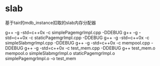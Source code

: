 # slab
基于tair的mdb_instance扣取的slab内存分配器



g++ -g -std=c++0x -c  simplePagemgrImpl.cpp -DDEBUG
g++ -g -std=c++0x -c  staticPagemgrImpl.cpp -DDEBUG
g++ -g -std=c++0x -c  simpleSlabmgrImpl.cpp -DDEBUG
g++ -g -std=c++0x -c  mempool.cpp	      -DDEBUG
g++ -g -std=c++0x -c  test_mem.cpp       -DDEBUG
g++ test_mem.o mempool.o simpleSlabmgrImpl.o staticPagemgrImpl.o simplePagemgrImpl.o -o test_mem

